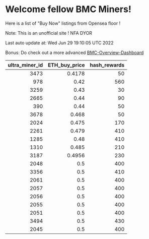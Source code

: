 # Welcome fellow BMC Miners!
Here is a list of "Buy Now" listings from Opensea floor !

Note: This is an unofficial site ! NFA DYOR

Last auto update at: Wed Jun 29 19:10:05 UTC 2022

Bonus: Do check out a more advanced [BMC-Overview-Dashboard](https://dune.com/defifunk/BMC-Overview-Dashboard)


|   ultra_miner_id |   ETH_buy_price |   hash_rewards |
|-----------------:|----------------:|---------------:|
|             3473 |          0.4178 |             50 |
|              978 |          0.42   |            560 |
|             3259 |          0.43   |             30 |
|             2665 |          0.44   |             90 |
|              390 |          0.44   |             50 |
|             3678 |          0.468  |             50 |
|             2024 |          0.475  |            170 |
|             2261 |          0.479  |            410 |
|             1285 |          0.48   |            410 |
|             1310 |          0.485  |            210 |
|             3187 |          0.4956 |            230 |
|             2048 |          0.5    |            400 |
|             3356 |          0.5    |            410 |
|             2061 |          0.5    |            400 |
|             2057 |          0.5    |            400 |
|             2056 |          0.5    |            400 |
|             2055 |          0.5    |            400 |
|             2051 |          0.5    |            400 |
|             3494 |          0.5    |            430 |
|             2045 |          0.5    |            400 |